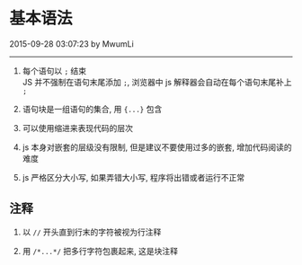 # 基本语法

2015-09-28 03:07:23 by MwumLi

---

1. 每个语句以 `;` 结束  
   JS 并不强制在语句末尾添加 `;`, 浏览器中 js 解释器会自动在每个语句末尾补上 `;`  

2. 语句块是一组语句的集合, 用 `{...}` 包含  

3. 可以使用缩进来表现代码的层次  

4. js 本身对嵌套的层级没有限制, 但是建议不要使用过多的嵌套, 增加代码阅读的难度  

5. js 严格区分大小写, 如果弄错大小写,  程序将出错或者运行不正常  

## 注释

1. 以 `//` 开头直到行末的字符被视为行注释  

2. 用 `/*...*/` 把多行字符包裹起来, 这是块注释  


